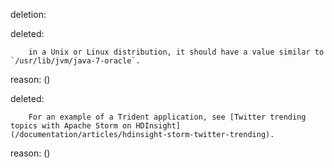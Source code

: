 deletion:

deleted:

		in a Unix or Linux distribution, it should have a value similar to `/usr/lib/jvm/java-7-oracle`.

reason: ()

deleted:

		For an example of a Trident application, see [Twitter trending topics with Apache Storm on HDInsight](/documentation/articles/hdinsight-storm-twitter-trending).

reason: ()

